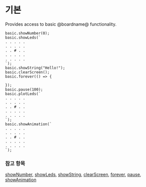 # 기본

Provides access to basic @boardname@ functionality.

```cards
basic.showNumber(0);
basic.showLeds(`
. . . . .
. . . . .
. . # . .
. . . . .
. . . . .
`);
basic.showString("Hello!");
basic.clearScreen();
basic.forever(() => {

});
basic.pause(100);
basic.plotLeds(`
. . . . .
. . . . .
. . # . .
. . . . .
. . . . .
`);
basic.showAnimation(`
. . . . .
. . . . .
. . # . .
. . . . .
. . . . .
`);
```

### 참고 항목

[showNumber](/reference/basic/show-number), [showLeds](/reference/basic/show-leds), [showString](/reference/basic/show-string), [clearScreen](/reference/basic/clear-screen), [forever](/reference/basic/forever), [pause](/reference/basic/pause), [showAnimation](/reference/basic/show-animation)